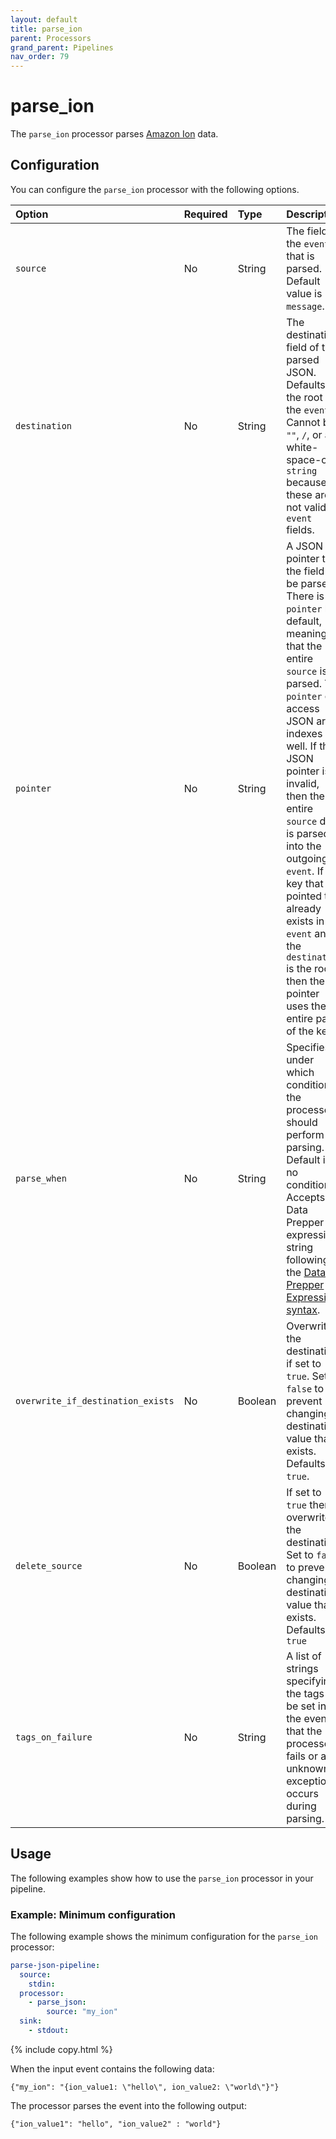 ```yaml
---
layout: default
title: parse_ion 
parent: Processors
grand_parent: Pipelines
nav_order: 79
---
```


# parse_ion

The `parse_ion` processor parses [Amazon Ion](https://amazon-ion.github.io/ion-docs/) data.

## Configuration

You can configure the `parse_ion` processor with the following options.

<!--
This table is autogenerated. Do not edit it.
- name: parse_ion
- pluginType: processor
- source: https://github.com/opensearch-project/data-prepper/blob/253e59245fd9c39c959c1c8caaeff1b226a5a0ab/data-prepper-plugins/parse-json-processor/src/main/java/org/opensearch/dataprepper/plugins/processor/parse/ion/ParseIonProcessorConfig.java
-->

| Option | Required | Type | Description |
| :--- | :--- | :--- | :--- | 
| `source` | No | String | The field in the `event` that is parsed. Default value is `message`. |
| `destination` | No | String | The destination field of the parsed JSON. Defaults to the root of the `event`. Cannot be `""`, `/`, or any white-space-only `string` because these are not valid `event` fields. |
| `pointer` | No | String | A JSON pointer to the field to be parsed. There is no `pointer` by default, meaning that the entire `source` is parsed. The `pointer` can access JSON array indexes as well. If the JSON pointer is invalid, then the entire `source` data is parsed into the outgoing `event`. If the key that is pointed to already exists in the `event` and the `destination` is the root, then the pointer uses the entire path of the key. |
| `parse_when` | No | String | Specifies under which conditions the processor should perform parsing. Default is no condition. Accepts a Data Prepper expression string following the [Data Prepper Expression syntax]({{site.url}}{{site.baseurl}}/data-prepper/pipelines/expression-syntax/). |
| `overwrite_if_destination_exists` | No | Boolean | Overwrites the destination if set to `true`. Set to `false` to prevent changing a destination value that exists. Defaults is `true`. |
| `delete_source` | No | Boolean | If set to `true` then overwrite the destination. Set to `false` to prevent changing a destination value that exists. Defaults to `true` |
| `tags_on_failure` | No | String | A list of strings specifying the tags to be set in the event that the processor fails or an unknown exception occurs during parsing.

## Usage

The following examples show how to use the `parse_ion` processor in your pipeline.

### Example: Minimum configuration

The following example shows the minimum configuration for the `parse_ion` processor:

```yaml
parse-json-pipeline:
  source:
    stdin:
  processor:
    - parse_json:
        source: "my_ion"
  sink:
    - stdout:
```
{% include copy.html %}

When the input event contains the following data:

```
{"my_ion": "{ion_value1: \"hello\", ion_value2: \"world\"}"}
```

The processor parses the event into the following output:

```
{"ion_value1": "hello", "ion_value2" : "world"}
```


